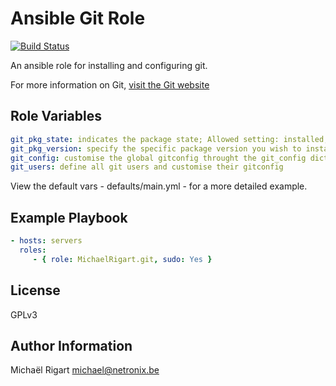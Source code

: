 Ansible Git Role
================
[![Build Status](https://travis-ci.org/michaelrigart/ansible-role-git.svg?branch=master)](https://travis-ci.org/michaelrigart/ansible-role-git)

An ansible role for installing and configuring git.

For more information on Git, [visit the Git website](http://git-scm.com/)

Role Variables
--------------

```yaml
git_pkg_state: indicates the package state; Allowed setting: installed, latest
git_pkg_version: specify the specific package version you wish to install. When specifying a version, the state will be forced to installed. When omitting the variable or leaving it empty it will install the package as specified by the state variable
git_config: customise the global gitconfig throught the git_config dict
git_users: define all git users and customise their gitconfig
```

View the default vars - defaults/main.yml - for a more detailed example.

Example Playbook
-------------------------

```yaml
- hosts: servers
  roles:
     - { role: MichaelRigart.git, sudo: Yes }
```

License
-------

GPLv3

Author Information
------------------

Michaël Rigart <michael@netronix.be>